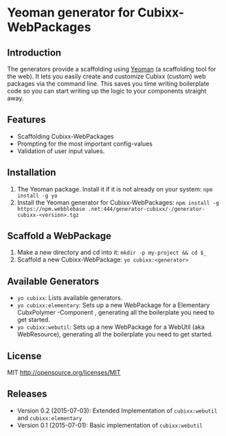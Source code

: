 # Yeoman generator for Cubixx-WebPackages


## Introduction
The generators provide a scaffolding using [Yeoman](http://yeoman.io) (a scaffolding tool for the web). 
It lets you easily create and customize Cubixx (custom) web packages via the command line. This saves you time writing boilerplate code so you can start writing up the logic to your components straight away.

## Features
* Scaffolding Cubixx-WebPackages
* Prompting for the most important config-values
* Validation of user input values.


## Installation

1. The Yeoman package. Install it if it is not already on your system: `npm install -g yo`
2. Install the Yeoman generator for Cubixx-WebPackages: `npm install -g https://npm.webblebase
.net:444/generator-cubixx/-/generator-cubixx-<version>.tgz`

## Scaffold a WebPackage

1. Make a new directory and cd into it: `mkdir -p my-project && cd $_`
2. Scaffold a new Cubixx-WebPackage: `yo cubixx:<generator>`

## Available Generators
* `yo cubixx`: Lists available generators.
* `yo cubixx:elementary`: Sets up a new WebPackage for a Elementary CubxPolymer -Component , generating all the boilerplate you need to get started.
* `yo cubixx:webutil`: Sets up a new WebPackage for a WebUtil (aka WebResource), generating all the boilerplate you need to get started.

## License
MIT <http://opensource.org/licenses/MIT>

## Releases
* Version 0.2 (2015-07-03): Extended Implementation of `cubixx:webutil` and `cubixx:elementary`
* Version 0.1 (2015-07-01): Basic implementation of `cubixx:webutil`